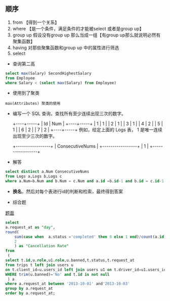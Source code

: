 ## 顺序

1. from 【得到一个关系】
2. where   【是一个条件，满足条件的才能被select 或者是group up】
3. group up 假设没有group up 那么当成一组【有group up那么就说明必然有聚集函数】
4. having 对那些聚集函数和group up 中的属性进行筛选
5. select 





- 查询第二高

```sql
select max(Salary) SecondHighestSalary 
from Employee
where Salary < (select max(Salary) from Employee)
```

- 使用到了聚类

```
max(Attributes) 聚类的使用 
```





- 编写一个 SQL 查询，查找所有至少连续出现三次的数字。

  +----+-----+
  | Id | Num |
  +----+-----+
  | 1  |  1  |
  | 2  |  1  |
  | 3  |  1  |
  | 4  |  2  |
  | 5  |  1  |
  | 6  |  2  |
  | 7  |  2  |
  +----+-----+
  例如，给定上面的 Logs 表， 1 是唯一连续出现至少三次的数字。

  +-----------------+
  | ConsecutiveNums |
  +-----------------+
  | 1               |
  +-----------------+

- 解答

```sql
select distinct a.Num ConsecutiveNums
from Logs a,Logs b,Logs c
where a.Num=b.Num and b.Num = c.Num and a.id =b.id-1 and b.id = c.id-1;
```

- **换名**，然后对每个表进行id的判断和检索，最终得到答案

  



- 综合题

[题面](https://leetcode-cn.com/problems/trips-and-users/)

```sql
select 
a.request_at as "day", 
round(
    sum(case when  a.status ='completed' then 0 else 1 end)/count(a.id),
    2
	) as "Cancellation Rate"  
from
 (
select t.id,u.role,u1.role,u.banned,t.status,t.request_at
from trips t left join users u
on t.client_id=u.users_id left join users u1 on t.driver_id=u1.users_id
WHERE trim(u.banned)='No' and t.id is not null
 ) a
where a.request_at between '2013-10-01' and'2013-10-03'
group by a.request_at 
order by a.request_at;
```

